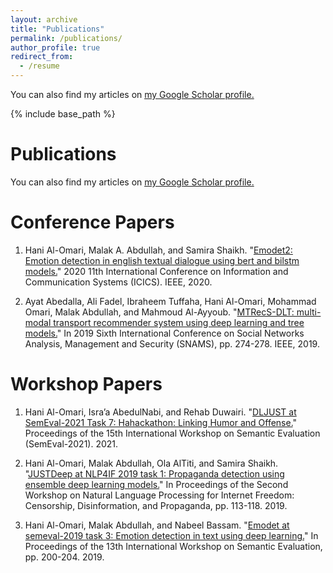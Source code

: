 ```yaml
---
layout: archive
title: "Publications"
permalink: /publications/
author_profile: true
redirect_from:
  - /resume
---
```


  You can also find my articles on <u><a href="{{author.googlescholar}}">my Google Scholar profile</a>.</u>

{% include base_path %}

Publications
======

You can also find my articles on <u><a href="{{author.googlescholar}}">my Google Scholar profile</a>.</u>


Conference Papers
======
1. Hani Al-Omari, Malak A. Abdullah, and Samira Shaikh. "[Emodet2: Emotion detection in english textual dialogue using bert and bilstm models.](https://www.researchgate.net/profile/Malak-Abdullah/publication/340968874_EmoDet2_Emotion_Detection_in_English_Textual_Dialogue_using_BERT_and_BiLSTM_Models/links/5ea8b552a6fdcc70509769db/EmoDet2-Emotion-Detection-in-English-Textual-Dialogue-using-BERT-and-BiLSTM-Models.pdf)" 2020 11th International Conference on Information and Communication Systems (ICICS). IEEE, 2020.

2. Ayat Abedalla, Ali Fadel, Ibraheem Tuffaha, Hani Al-Omari, Mohammad Omari, Malak Abdullah, and Mahmoud Al-Ayyoub. "[MTRecS-DLT: multi-modal transport recommender system using deep learning and tree models.](https://www.researchgate.net/profile/Ali-Fadel-4/publication/337985716_MTRecS-DLT_Multi-Modal_Transport_Recommender_System_using_Deep_Learning_and_Tree_Models/links/5e7924b84585158bd501afe2/MTRecS-DLT-Multi-Modal-Transport-Recommender-System-using-Deep-Learning-and-Tree-Models.pdf)" In 2019 Sixth International Conference on Social Networks Analysis, Management and Security (SNAMS), pp. 274-278. IEEE, 2019.


Workshop Papers
======
1. Hani Al-Omari, Isra’a AbedulNabi, and Rehab Duwairi. "[DLJUST at SemEval-2021 Task 7: Hahackathon: Linking Humor and Offense.](https://aclanthology.org/2021.semeval-1.155.pdf)" Proceedings of the 15th International Workshop on Semantic Evaluation (SemEval-2021). 2021.

2. Hani Al-Omari, Malak Abdullah, Ola AlTiti, and Samira Shaikh. "[JUSTDeep at NLP4IF 2019 task 1: Propaganda detection using ensemble deep learning models.](https://aclanthology.org/D19-5016.pdf)" In Proceedings of the Second Workshop on Natural Language Processing for Internet Freedom: Censorship, Disinformation, and Propaganda, pp. 113-118. 2019.

3. Hani Al-Omari, Malak Abdullah, and Nabeel Bassam. "[Emodet at semeval-2019 task 3: Emotion detection in text using deep learning.](https://aclanthology.org/S19-2032.pdf)" In Proceedings of the 13th International Workshop on Semantic Evaluation, pp. 200-204. 2019.